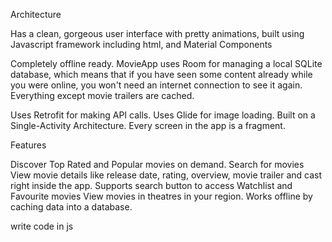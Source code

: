 Architecture

Has a clean, gorgeous user interface with pretty animations, built using Javascript framework including html, and Material Components 

Completely offline ready. MovieApp uses Room for managing a local SQLite database, which means that if you have seen some content already while you were online, you won't need an internet connection to see it again. Everything except movie trailers are cached.

Uses Retrofit for making API calls.
Uses Glide for image loading.
Built on a Single-Activity Architecture. Every screen in the app is a fragment.


Features

Discover Top Rated and Popular movies on demand.
Search for movies
View movie details like release date, rating, overview, movie trailer and cast right inside the app.
Supports search button to access Watchlist and Favourite movies
View movies in theatres in your region.
Works offline by caching data into a database.

write code in js


